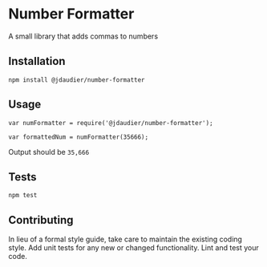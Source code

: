 Number Formatter
=========

A small library that adds commas to numbers

## Installation

`npm install @jdaudier/number-formatter`

## Usage

    var numFormatter = require('@jdaudier/number-formatter');

    var formattedNum = numFormatter(35666);


Output should be `35,666`


## Tests

`npm test`

## Contributing

In lieu of a formal style guide, take care to maintain the existing coding style. Add unit tests for any new or changed functionality. Lint and test your code.